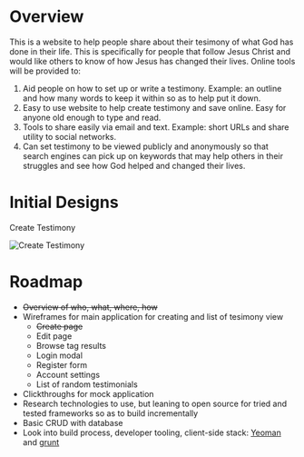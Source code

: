 # Overview

This is a website to help people share about their tesimony of what God has done in their life. This is specifically for people that follow Jesus Christ and would like others to know of how Jesus has changed their lives. Online tools will be provided to:

1. Aid people on how to set up or write a testimony. Example: an outline and how many words to keep it within so as to help put it down.
2. Easy to use website to help create testimony and save online. Easy for anyone old enough to type and read.
3. Tools to share easily via email and text. Example: short URLs and share utility to social networks.
4. Can set testimony to be viewed publicly and anonymously so that search engines can pick up on keywords that may help others in their struggles and see how God helped and changed their lives.

# Initial Designs

Create Testimony 

![Create Testimony](https://github.com/design48/mytestimony/raw/master/design/wireframes/wireframe-create-v1.png)

# Roadmap

* ~~Overview of who, what, where, how~~
* Wireframes for main application for creating and list of tesimony view 
     * ~~Create page~~
     * Edit page
     * Browse tag results
     * Login modal
     * Register form
     * Account settings
     * List of random testimonials
* Clickthroughs for mock application
* Research technologies to use, but leaning to open source for tried and tested frameworks so as to build incrementally
* Basic CRUD with database
* Look into build process, developer tooling, client-side stack: [Yeoman](http://yeoman.io/) and [grunt](https://github.com/cowboy/grunt)
